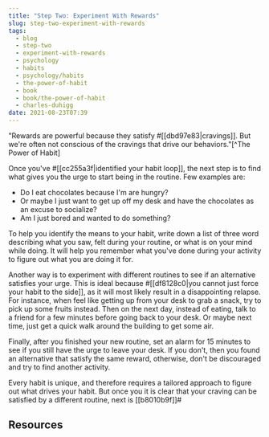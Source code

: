 ```yaml
---
title: "Step Two: Experiment With Rewards"
slug: step-two-experiment-with-rewards
tags:
  - blog
  - step-two
  - experiment-with-rewards
  - psychology
  - habits
  - psychology/habits
  - the-power-of-habit
  - book
  - book/the-power-of-habit
  - charles-duhigg
date: 2021-08-23T07:39
---
```



"Rewards are powerful because they satisfy #[[dbd97e83|cravings]]. But we're
often not conscious of the cravings that drive our behaviors."[^The Power of
Habit]

Once you've #[[cc255a3f|identified your habit loop]], the next step is to find
what gives you the urge to start being in the routine. Few examples are:

- Do I eat chocolates because I'm are hungry?
- Or maybe I just want to get up off my desk and have the chocolates as an
  excuse to socialize?
- Am I just bored and wanted to do something?

To help you identify the means to your habit, write down a list of three word
describing what you saw, felt during your routine, or what is on your mind while
doing. It will help you remember what you've done during your activity to figure
out what you are doing it for.

Another way is to experiment with different routines to see if an alternative
satisfies your urge. This is ideal because
#[[df8128c0|you cannot just force your habit to the side]], as it will most
likely result in a disappointing relapse. For instance, when feel like getting
up from your desk to grab a snack, try to pick up some fruits instead. Then on
the next day, instead of eating, talk to a friend for a few minutes before going
back to your desk. Or maybe next time, just get a quick walk around the building
to get some air.

Finally, after you finished your new routine, set an alarm for 15 minutes to see
if you still have the urge to leave your desk. If you don't, then you found an
alternative that satisfy the same reward, otherwise, don't be discouraged and
try to find another activity.

Every habit is unique, and therefore requires a tailored approach to figure out
what drives your habit. But once you it is clear that your craving can be
satisfied by a different routine, next is [[b8010b9f]]#

## Resources

[^The Power of Habit]: The Power of Habit by Charles Duhigg: Appendix: A Reader's Guide to Using These Ideas

